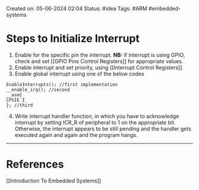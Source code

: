Created on: 05-06-2024 02:04
Status: #idea
Tags: #ARM #embedded-systems 
# Steps to Initialize Interrupt
1. Enable for the specific pin the interrupt. __NB:__ if interrupt is using GPIO, check and set [[GPIO Pins Control Registers]] for appropriate values.
2. Enable interrupt and set priority, using [[Interrupt Control Registers]]
3. Enable global interrupt using one of the below codes

```
EnableInterrupts(); //first implementation
__enable_irq(); //second
__asm{
CPSIE I
}; //third
```
4. Write interrupt handler function,
	in which you have to acknowledge interrupt by setting ICR_R of peripheral to 1 on the appropriate bit. Otherwise, the interrupt appears to be still pending and the handler gets executed again and again and the program hangs.




-----------------
# References
[[Introduction To Embedded Systems]]